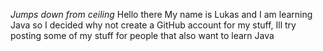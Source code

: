 *Jumps down from ceiling* Hello there
My name is Lukas and I am learning Java so I decided why not create a GitHub account for my stuff,
Ill try posting some of my stuff for people that also want to learn Java
